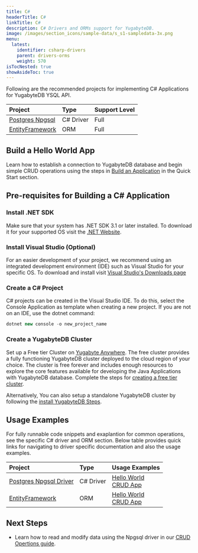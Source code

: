 ```yaml
---
title: C#
headerTitle: C#
linkTitle: C#
description: C# Drivers and ORMs support for YugabyteDB.
image: /images/section_icons/sample-data/s_s1-sampledata-3x.png
menu:
  latest:
    identifier: csharp-drivers
    parent: drivers-orms
    weight: 570
isTocNested: true
showAsideToc: true
---
```

Following are the recommended projects for implementing C# Applications for  YugabyteDB YSQL API.

| Project | Type | Support Level |
| :------ | :--- | :------------ |
| [Postgres Npgsql](postgres-npgsql) | C# Driver | Full |
| [EntityFramework](entityframework) | ORM |  Full |

## Build a Hello World App

Learn how to establish a connection to YugabyteDB database and begin simple CRUD operations using the steps in [Build an Application](/latest/quick-start/build-apps/csharp/ysql) in the Quick Start section.

## Pre-requisites for Building a C# Application

### Install .NET SDK

Make sure that your system has .NET SDK 3.1 or later installed. To download it for your supported OS visit the [.NET Website](https://dotnet.microsoft.com/en-us/download).

### Install Visual Studio (Optional)

For an easier development of your project, we recommend using an integrated development environment (IDE) such as Visual Studio for your specific OS. To download and install visit [Visual Studio's Downloads page](https://visualstudio.microsoft.com/downloads/)

### Create a C# Project

C# projects can be created in the Visual Studio IDE. To do this, select the Console Application as template when creating a new project.
If you are not on an IDE, use the dotnet command:
```csharp
dotnet new console -o new_project_name
```

### Create a YugabyteDB Cluster

Set up a Free tier Cluster on [Yugabyte Anywhere](https://www.yugabyte.com/cloud/). The free cluster provides a fully functioning YugabyteDB cluster deployed to the cloud region of your choice. The cluster is free forever and includes enough resources to explore the core features available for developing the Java Applications with YugabyteDB database. Complete the steps for [creating a free tier cluster](latest/yugabyte-cloud/cloud-quickstart/qs-add/).

Alternatively, You can also setup a standalone YugabyteDB cluster by following the [install YugabyteDB Steps](/latest/quick-start/install/macos).

## Usage Examples

For fully runnable code snippets and exaplantion for common operations, see the specific C# driver and ORM section. Below table provides quick links for navigating to driver specific documentation and also the usage examples.

| Project | Type | Usage Examples |
| :------ | :--- | :------------- |
| [Postgres Npgsql Driver](/latest/reference/drivers/csharp/postgres-npgsql-reference/) | C# Driver | [Hello World](/latest/quick-start/build-apps/csharp/ysql) <br />[CRUD App](postgres-npgsql)
| [EntityFramework](entityframework) | ORM |  [Hello World](/latest/integrations/entity-framework) <br />[CRUD App](postgres-npgsql) |

## Next Steps

- Learn how to read and modify data using the Npgsql driver in our [CRUD Opertions guide](postgres-npgsql).

